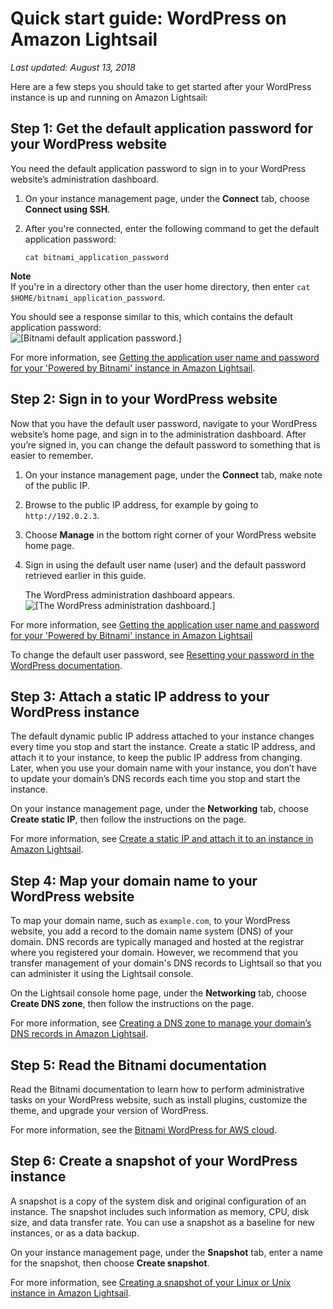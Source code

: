 # Quick start guide: WordPress on Amazon Lightsail<a name="amazon-lightsail-quick-start-guide-wordpress"></a>

 *Last updated: August 13, 2018* 

Here are a few steps you should take to get started after your WordPress instance is up and running on Amazon Lightsail:

## Step 1: Get the default application password for your WordPress website<a name="amazon-lightsail-wordpress-get-the-default-user-password"></a>

You need the default application password to sign in to your WordPress website’s administration dashboard\.

1. On your instance management page, under the **Connect** tab, choose **Connect using SSH**\.

1. After you're connected, enter the following command to get the default application password:

   ```
   cat bitnami_application_password
   ```
**Note**  
If you're in a directory other than the user home directory, then enter `cat $HOME/bitnami_application_password`\.

   You should see a response similar to this, which contains the default application password:  
![\[Bitnami default application password.\]](https://d9yljz1nd5001.cloudfront.net/en_us/aa4810f664dabff907209ee92babaa14/images/amazon-lightsail-bitnami-application-password.png)

For more information, see [Getting the application user name and password for your 'Powered by Bitnami' instance in Amazon Lightsail](log-in-to-your-bitnami-application-running-on-amazon-lightsail.md)\.

## Step 2: Sign in to your WordPress website<a name="amazon-lightsail-wordpress-sign-in"></a>

Now that you have the default user password, navigate to your WordPress website’s home page, and sign in to the administration dashboard\. After you’re signed in, you can change the default password to something that is easier to remember\.

1. On your instance management page, under the **Connect** tab, make note of the public IP\.

1. Browse to the public IP address, for example by going to `http://192.0.2.3`\.

1. Choose **Manage** in the bottom right corner of your WordPress website home page\.

1. Sign in using the default user name \(user\) and the default password retrieved earlier in this guide\.

   The WordPress administration dashboard appears\.  
![\[The WordPress administration dashboard.\]](https://d9yljz1nd5001.cloudfront.net/en_us/aa4810f664dabff907209ee92babaa14/images/amazon-lightsail-wordpress-dashboard.png)

For more information, see [Getting the application user name and password for your 'Powered by Bitnami' instance in Amazon Lightsail](log-in-to-your-bitnami-application-running-on-amazon-lightsail.md)

To change the default user password, see [Resetting your password in the WordPress documentation](https://codex.wordpress.org/Resetting_Your_Password)\.

## Step 3: Attach a static IP address to your WordPress instance<a name="amazon-lightsail-wordpress-attach-static-ip"></a>

The default dynamic public IP address attached to your instance changes every time you stop and start the instance\. Create a static IP address, and attach it to your instance, to keep the public IP address from changing\. Later, when you use your domain name with your instance, you don’t have to update your domain’s DNS records each time you stop and start the instance\.

On your instance management page, under the **Networking** tab, choose **Create static IP**, then follow the instructions on the page\.

For more information, see [Create a static IP and attach it to an instance in Amazon Lightsail](lightsail-create-static-ip.md)\.

## Step 4: Map your domain name to your WordPress website<a name="amazon-lightsail-wordpress-map-your-domain-to-your-instance"></a>

To map your domain name, such as `example.com`, to your WordPress website, you add a record to the domain name system \(DNS\) of your domain\. DNS records are typically managed and hosted at the registrar where you registered your domain\. However, we recommend that you transfer management of your domain's DNS records to Lightsail so that you can administer it using the Lightsail console\.

On the Lightsail console home page, under the **Networking** tab, choose **Create DNS zone**, then follow the instructions on the page\.

For more information, see [Creating a DNS zone to manage your domain’s DNS records in Amazon Lightsail](lightsail-how-to-create-dns-entry.md)\.

## Step 5: Read the Bitnami documentation<a name="amazon-lightsail-wordpress-read-the-bitnami-documentation"></a>

Read the Bitnami documentation to learn how to perform administrative tasks on your WordPress website, such as install plugins, customize the theme, and upgrade your version of WordPress\.

For more information, see the [Bitnami WordPress for AWS cloud](https://docs.bitnami.com/aws/apps/wordpress/)\.

## Step 6: Create a snapshot of your WordPress instance<a name="amazon-lightsail-wordpress-create-a-snapshot"></a>

A snapshot is a copy of the system disk and original configuration of an instance\. The snapshot includes such information as memory, CPU, disk size, and data transfer rate\. You can use a snapshot as a baseline for new instances, or as a data backup\.

On your instance management page, under the **Snapshot** tab, enter a name for the snapshot, then choose **Create snapshot**\.

For more information, see [Creating a snapshot of your Linux or Unix instance in Amazon Lightsail](lightsail-how-to-create-a-snapshot-of-your-instance.md)\.